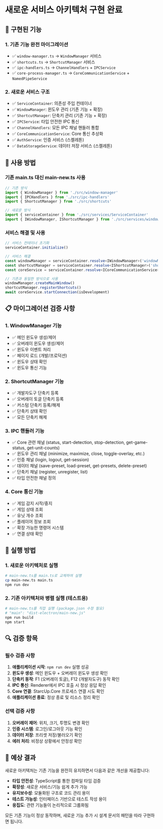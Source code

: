 # 새로운 서비스 아키텍처 구현 완료

## 🎯 구현된 기능

### 1. **기존 기능 완전 마이그레이션**
- ✅ `window-manager.ts` → `WindowManager` 서비스
- ✅ `shortcuts.ts` → `ShortcutManager` 서비스 
- ✅ `ipc-handlers.ts` → `ChannelHandlers` + `IPCService`
- ✅ `core-process-manager.ts` → `CoreCommunicationService` + `NamedPipeService`

### 2. **새로운 서비스 구조**
- ✅ `ServiceContainer`: 의존성 주입 컨테이너
- ✅ `WindowManager`: 윈도우 관리 (기존 기능 + 확장)
- ✅ `ShortcutManager`: 단축키 관리 (기존 기능 + 확장)
- ✅ `IPCService`: 타입 안전한 IPC 통신
- ✅ `ChannelHandlers`: 모든 IPC 채널 핸들러 통합
- ✅ `CoreCommunicationService`: Core 통신 추상화
- ✅ `AuthService`: 인증 서비스 (스켈레톤)
- ✅ `DataStorageService`: 데이터 저장 서비스 (스켈레톤)

## 🔧 사용 방법

### 기존 main.ts 대신 main-new.ts 사용
```typescript
// 기존 방식
import { WindowManager } from './src/window-manager'
import { IPCHandlers } from './src/ipc-handlers'
import { ShortcutManager } from './src/shortcuts'

// 새로운 방식
import { serviceContainer } from './src/services/ServiceContainer'
import { IWindowManager, IShortcutManager } from './src/services/window/interfaces'
```

### 서비스 해결 및 사용
```typescript
// 서비스 컨테이너 초기화
serviceContainer.initialize()

// 서비스 해결
const windowManager = serviceContainer.resolve<IWindowManager>('windowManager')
const shortcutManager = serviceContainer.resolve<IShortcutManager>('shortcutManager')
const coreService = serviceContainer.resolve<ICoreCommunicationService>('coreCommunicationService')

// 기존과 동일한 방식으로 사용
windowManager.createMainWindow()
shortcutManager.registerShortcuts()
await coreService.startConnection(isDevelopment)
```

## 📋 마이그레이션 검증 사항

### 1. **WindowManager 기능**
- ✅ 메인 윈도우 생성/제어
- ✅ 오버레이 윈도우 생성/제어
- ✅ 윈도우 이벤트 처리
- ✅ 페이지 로드 (개발/프로덕션)
- ✅ 윈도우 상태 확인
- ✅ 윈도우 통신 기능

### 2. **ShortcutManager 기능**
- ✅ 개발자도구 단축키 등록
- ✅ 오버레이 토글 단축키 등록
- ✅ 커스텀 단축키 등록/해제
- ✅ 단축키 상태 확인
- ✅ 모든 단축키 해제

### 3. **IPC 핸들러 기능**
- ✅ Core 관련 채널 (status, start-detection, stop-detection, get-game-status, get-unit-counts)
- ✅ 윈도우 관리 채널 (minimize, maximize, close, toggle-overlay, etc.)
- ✅ 인증 채널 (login, logout, get-session)
- ✅ 데이터 채널 (save-preset, load-preset, get-presets, delete-preset)
- ✅ 단축키 채널 (register, unregister, list)
- ✅ 타입 안전한 채널 정의

### 4. **Core 통신 기능**
- ✅ 게임 감지 시작/중지
- ✅ 게임 상태 조회
- ✅ 유닛 개수 조회
- ✅ 플레이어 정보 조회
- ✅ 확장 가능한 명령어 시스템
- ✅ 연결 상태 확인

## 🚀 실행 방법

### 1. 새로운 아키텍처로 실행
```bash
# main-new.ts를 main.ts로 교체하여 실행
cp main-new.ts main.ts
npm run dev
```

### 2. 기존 아키텍처와 병렬 실행 (테스트용)
```bash
# main-new.ts를 직접 실행 (package.json 수정 필요)
# "main": "dist-electron/main-new.js"
npm run build
npm start
```

## 🔍 검증 항목

### 필수 검증 사항
1. **애플리케이션 시작**: `npm run dev` 실행 성공
2. **윈도우 생성**: 메인 윈도우 + 오버레이 윈도우 생성 확인
3. **단축키 동작**: F1 (오버레이 토글), F12 (개발자도구) 동작 확인
4. **IPC 통신**: Renderer에서 IPC 호출 시 정상 응답 확인
5. **Core 연결**: StarcUp.Core 프로세스 연결 시도 확인
6. **애플리케이션 종료**: 정상 종료 및 리소스 정리 확인

### 선택 검증 사항  
1. **오버레이 제어**: 위치, 크기, 투명도 변경 확인
2. **인증 시스템**: 로그인/로그아웃 기능 확인
3. **데이터 저장**: 프리셋 저장/불러오기 확인
4. **에러 처리**: 비정상 상황에서 안정성 확인

## 🎉 예상 결과

새로운 아키텍처는 기존 기능을 완전히 유지하면서 다음과 같은 개선을 제공합니다:

- **타입 안전성**: TypeScript를 통한 컴파일 타임 검증
- **확장성**: 새로운 서비스/기능 쉽게 추가 가능
- **유지보수성**: 모듈화된 구조로 코드 관리 용이
- **테스트 가능성**: 인터페이스 기반으로 테스트 작성 용이
- **응집도**: 관련 기능들이 논리적으로 그룹화됨

모든 기존 기능이 정상 동작하며, 새로운 기능 추가 시 설계 문서의 패턴을 따라 구현하면 됩니다.